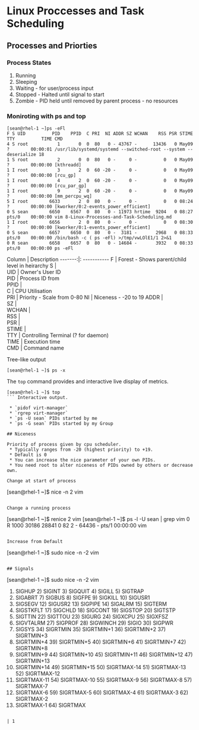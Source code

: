 # Linux Proccesses and Task Scheduling
## Processes and Priorties
### Process States

1. Running
2. Sleeping 
3. Waiting - for user/process input
4. Stopped - Halted until signal to start
5. Zombie - PID held until removed by parent process - no resources

### Moniroting with ps and top
```
[sean@rhel-1 ~]ps -eFl
F S UID          PID    PPID  C PRI  NI ADDR SZ WCHAN    RSS PSR STIME TTY          TIME CMD
4 S root           1       0  0  80   0 - 43767 -      13436   0 May09 ?        00:00:01 /usr/lib/systemd/systemd --switched-root --system --deserialize 18
1 S root           2       0  0  80   0 -     0 -          0   0 May09 ?        00:00:00 [kthreadd]
1 I root           3       2  0  60 -20 -     0 -          0   0 May09 ?        00:00:00 [rcu_gp]
1 I root           4       2  0  60 -20 -     0 -          0   0 May09 ?        00:00:00 [rcu_par_gp]
1 I root           9       2  0  60 -20 -     0 -          0   0 May09 ?        00:00:00 [mm_percpu_wq]
5 I root        6633       2  0  80   0 -     0 -          0   0 08:24 ?        00:00:00 [kworker/0:2-events_power_efficient]
0 S sean        6650    6567  0  80   0 - 11973 hrtime  9204   0 08:27 pts/0    00:00:00 vim 8-Linux-Processes-and-Task-Scheduling.md
1 I root        6656       2  0  80   0 -     0 -          0   0 08:30 ?        00:00:00 [kworker/0:1-events_power_efficient]
0 S sean        6657    6650  0  80   0 -  3181 -       2968   0 08:33 pts/0    00:00:00 /bin/bash -c ( ps -eFl) >/tmp/vwLOlE1/1 2>&1
0 R sean        6658    6657  0  80   0 - 14684 -       3932   0 08:33 pts/0    00:00:00 ps -eFl
```

 Column | Description 
-------:|: -----------
    F     |   Forest - Shows parent/child level in heirarchy 
    S     |   
    UID   | Owner's User ID  
    PID   | Process ID from  
    PPID  |   
    C     | CPU Utilisation  
    PRI   |   Priority - Scale from 0-80 
    NI    |   Niceness - -20 to 19
    ADDR  |   
    SZ    |   
    WCHAN |   
    RSS   |   
    PSR   |   
    STIME |   
    TTY   | Controlling Terminal (? for daemon)  
    TIME  | Execution time  
    CMD   | Command name  

Tree-like output
```
[sean@rhel-1 ~]$ ps -x
``` 
The `top` command provides and interactive live display of metrics.
```
[sean@rhel-1 ~]$ top
``` Interactive output.

 * `pidof virt-manager`
 * `rgrep virt-manager`
 * `ps -U sean` PIDs started by me
 * `ps -G sean` PIDs started by my Group

## Niceness

Priority of process given by cpu scheduler.  
 * Typically ranges from -20 (highest priority) to +19.
 * Default is 0
 * You can increase the nice parameter of your own PIDs.
 * You need root to alter niceness of PIDs owned by others or decrease own.

Change at start of process
```
[sean@rhel-1 ~]$ nice -n 2 vim
```

Change a running process
```
[sean@rhel-1 ~]$ renice 2 vim
[sean@rhel-1 ~]$ ps -l -U sean | grep vim
0 R  1000   30186   28841  0  82   2 - 64436 -      pts/1    00:00:00 vim
```

Increase from Default
```
[sean@rhel-1 ~]$ sudo nice -n -2 vim
```

## Signals

```
[sean@rhel-1 ~]$ sudo nice -n -2 vim

 1) SIGHUP	 2) SIGINT	 3) SIGQUIT	 4) SIGILL	 5) SIGTRAP
 6) SIGABRT	 7) SIGBUS	 8) SIGFPE	 9) SIGKILL	10) SIGUSR1
11) SIGSEGV	12) SIGUSR2	13) SIGPIPE	14) SIGALRM	15) SIGTERM
16) SIGSTKFLT	17) SIGCHLD	18) SIGCONT	19) SIGSTOP	20) SIGTSTP
21) SIGTTIN	22) SIGTTOU	23) SIGURG	24) SIGXCPU	25) SIGXFSZ
26) SIGVTALRM	27) SIGPROF	28) SIGWINCH	29) SIGIO	30) SIGPWR
31) SIGSYS	34) SIGRTMIN	35) SIGRTMIN+1	36) SIGRTMIN+2	37) SIGRTMIN+3
38) SIGRTMIN+4	39) SIGRTMIN+5	40) SIGRTMIN+6	41) SIGRTMIN+7	42) SIGRTMIN+8
43) SIGRTMIN+9	44) SIGRTMIN+10	45) SIGRTMIN+11	46) SIGRTMIN+12	47) SIGRTMIN+13
48) SIGRTMIN+14	49) SIGRTMIN+15	50) SIGRTMAX-14	51) SIGRTMAX-13	52) SIGRTMAX-12
53) SIGRTMAX-11	54) SIGRTMAX-10	55) SIGRTMAX-9	56) SIGRTMAX-8	57) SIGRTMAX-7
58) SIGRTMAX-6	59) SIGRTMAX-5	60) SIGRTMAX-4	61) SIGRTMAX-3	62) SIGRTMAX-2
63) SIGRTMAX-1	64) SIGRTMAX	
```

| 1 
